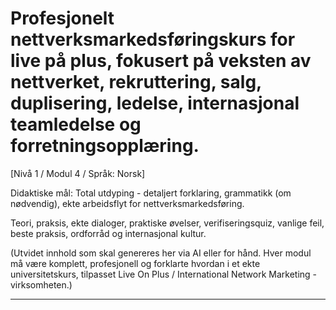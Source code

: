 # Profesjonelt nettverksmarkedsføringskurs for live på plus, fokusert på veksten av nettverket, rekruttering, salg, duplisering, ledelse, internasjonal teamledelse og forretningsopplæring.


[Nivå 1 / Modul 4 / Språk: Norsk]

Didaktiske mål: Total utdyping - detaljert forklaring, grammatikk (om nødvendig), ekte arbeidsflyt for nettverksmarkedsføring.

Teori, praksis, ekte dialoger, praktiske øvelser, verifiseringsquiz, vanlige feil, beste praksis, ordforråd og internasjonal kultur.


(Utvidet innhold som skal genereres her via AI eller for hånd. Hver modul må være komplett, profesjonell og forklarte hvordan i et ekte universitetskurs, tilpasset Live On Plus / International Network Marketing -virksomheten.)

---